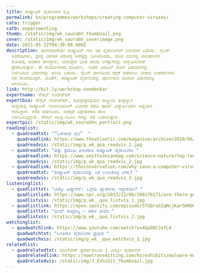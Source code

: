 ```yaml
---
title: ಕಂಪ್ಯೂಟರ್‌ ವೈರಾಣುಗಳ ಸೃಷ್ಠಿ
permalink: kn/programmes/workshops/creating-computer-viruses/
cata: trigger
catb: experimenting
thumb: /static/img/wk_saurabh_thumbnail.png
cover: /static/img/wk_saurabh_coverimage.png
date: 2021-05-22T04:30:00.000Z
description: ಮಾನವರಂತೆಯೇ ಕಂಪ್ಯೂಟರ್‌ ಗಳು ಸಹ ವೈರಾಣುಗಳಿಗೆ ಬಲಿಯಾಗ ಬಹುದು. ಸೈಬರ್‌
  ಅಪರಾಧಿಗಳು, ಪ್ರಸಕ್ತ ಜಾಗತಿಕ ಆರೋಗ್ಯ ಆಪತ್ತನ್ನು ಬಳಸಿಕೊಂಡು, ಹೊಸ ನಂಬಿಕಸ್ಥ ಜಾಲತಾಣಗಳ
  ರೀತಿಯಲ್ಲಿ ಅವತಾರ ತಾಳಿದ್ದಾರೆ, ದುರುದ್ದೇಶ ಭರಿತ ಹಲವು ಲಗತ್ತುಗಳನ್ನು ಅನ್ವೇಷಿಸುವಂತೆ
  ಪ್ರೇರೇಪಿಸುತ್ತಾರೆ. ಈ ಕಾರ್ಯಾಗಾರದ ಮುಖೇಣ, ಇಂತಹ ಡಿಜಿಟಲ್‌ ರೋಗ ಪಿಡುಗುಗಳನ್ನು
  ನಿರ್ವಹಿಸುವ ವಿಧಾನವನ್ನು ಅರಿಯ ಬಹುದು. ಸೈಬರ್‌ ಧಾಳಿಯಿಂದ ರಕ್ಷಣೆ ಪಡೆಯಲು ಬೇಕಾದ ಉಪಕರಣಗಳು
  ಸಹ ದೊರೆಯುತ್ತವೆ. ಜೊತೆಗೆ, ಕಂಪ್ಯೂಟರ್‌ ವೈರಾಣುವನ್ನು ಪೂರ್ಣವಾಗಿ ರಚಿಸುವ ವಿಧಾನವನ್ನೂ
  ತಿಳಿಯುವಿರಿ.
link: http://bit.ly/workshop-nandenkar
expertname: ಸೌರಭ್‌ ನಂದೇಡ್‌ಕರ್
expertbio: ಸೌರಭ್‌ ನಂದೇಡ್‌ಕರ್, ಕುರುಕ್ಷೇತ್ರದಲ್ಲಿರುವ ರಾಷ್ಟ್ರೀಯ ತಂತ್ರಜ್ಞಾನ
  ಸಂಸ್ಥೆಯಲ್ಲಿ ಕಂಪ್ಯೂಟರ್‌ ಇಂಜಿನೀಯರಿಂಗ್‌ ವಿಭಾಗದ ಪದವಿ ಪೂರ್ವ ವಿದ್ಯಾರ್ಥಿಯಾಗಿ ಅಧ್ಯಯನ
  ನೆಡೆಸಿದ್ದಾರೆ. ಕಳೆದ ವರ್ಷದಿಂದ, ಸುರಕ್ಷತೆ ವಿಶ್ಲೇಷಕರಾಗಿ ಕೆಲಸ
  ನಿರ್ವಹಿಸುತ್ತಿದ್ದಾರೆ. ಸೌರಭ್‌ ಮುಕ್ತ-ಮೂಲ ಗಳನ್ನು ಸಹ ಒದಗಿಸುತ್ತಾರೆ.
expertpic: /static/img/wk_saurabhn_portrait.png
readinglist:
  - quadreadtxt: "“ಒಳಗಿರುವ ವೈರಿ”  "
    quadreadlink: https://www.theatlantic.com/magazine/archive/2010/06/the-enemy-within/308098/
    quadreadvis: /static/img/p_wk_qua_readvis_1.jpg
  - quadreadtxt: "ಹತ್ತು ಪ್ರಮುಖ ವಿನಾಶಕಾರಿ ಕಂಪ್ಯೂಟರ್‌ ವೈರಾಣುಗಳು "
    quadreadlink: https://www.smithsonianmag.com/science-nature/top-ten-most-destructive-computer-viruses-159542266/
    quadreadvis: /static/img/p_wk_qua_readvis_2.jpg
  - quadreadlink: https://theconversation.com/why-save-a-computer-virus-56967
    quadreadtxt: "ಕಂಪ್ಯೂಟರ್‌ ವೈರಾಣುವನ್ನು ಏಕೆ ಉಳಿಸಿಕೊಳ್ಳ ಬೇಕು? "
    quadreadvis: /static/img/p_wk_qua_readvis_3.jpg
listeninglist:
  - quadlisttxt: "ಮಿಕ್ಕೊ ಹಿಪ್ಪೊನೆನ್‌: ಒಳ್ಳೆಯ ಹ್ಯಾಕರ್ಗಳು ಇದ್ದಾರೆಯೇ? "
    quadlistlink: https://www.npr.org/2013/12/06/209176171/are-there-good-hackers
    quadlistvis: /static/img/p_wk__qua_listvis_1.jpg
  - quadlistlink: https://open.spotify.com/episode/5TdQraSIqMcjKarSH9OGTG
    quadlisttxt: "ಸ್ಪಾಮ್‌ ಸಾಮ್ರಾಜ್ಯ – ಕರಾಳ ಜೀವನ "
    quadlistvis: /static/img/p_wk__qua_listvis_2.jpg
watchinglist:
  - quadwatchlink: https://www.youtube.com/watch?v=4GpD8CJefL4
    quadwatchtxt: "ಒಳಿತಿಗಾಗಿ ವೈರಾಣುಗಳ ಪ್ರಭಾವ "
    quadwatchvis: /static/img/p_wk__qua_watchvis_1.jpg
relatedlist:
  - quadrelatedtxt: ಮಾಲ್‌ವೇರ್‌ ಪ್ರದರ್ಶನಾಲಯ | ಮಿಕ್ಕೋ ಹೈಪೋನೆನ್‌‌
    quadrelatedlink: https://nowtransmitting.com/kn/exhibits/malware-museum/
    quadrelatedvis: /static/img/J_Exhibit_Thumbnail.jpg
---
```

